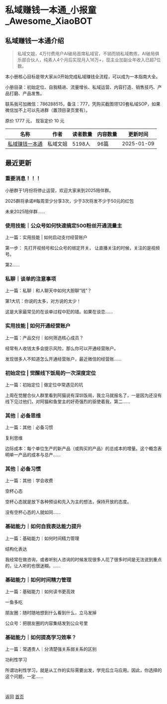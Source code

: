 # 私域赚钱一本通_小报童_Awesome_XiaoBOT

## 私域赚钱一本通介绍
> 私域文姐，4万付费用户AI破局首席私域官，不销而销私域教练，AI破局俱乐部合伙人，纯素人4个月后实现月入16万+，现主业加副业年收入已超7位数。    
    
本小册核心目标是带大家从0开始完成私域赚钱全流程，可以成为一本指南大全。    
    
小册目录：初始定位、自我精进、流量增长、私域运营、内容打造、销售技巧、产品打磨、产品发售。    
    
联系我可加微信：786288515，备注：777，凭购买截图领120套私域SOP，如果微信加不上可以先进群（置顶目录页里有）。    
    
原价 1777 元， 现盲定价 10 元  
  


|名称|作者|读者数量|内容数量|更新时间|
|---|---|---|---|---|
|[私域赚钱一本通](https://xiaobot.net/p/kevin888?refer=0b133df9-27dc-423b-8101-639049001c13)|私域文姐|5198人|96篇|2025-01-09|

## 最近更新
### 重要消息！！！

小册群于1月份将停止运营，欢迎大家来到2025陪伴群。

2025群将承诺#每周至少分享3次，少于3次将发不少于50元的红包

未来2025陪伴群......

### 使用技能｜公众号如何快速搞定500粉丝开通流量主

上一篇：实用技能 | 如何启动支付经营账户

第一步： 先打开视频号和公众号的绑定开关， 让直播关注的时候，关注的是视频号。

第2......

### 私聊｜谈单的注意事项

上一篇：私聊｜和人聊天中如何大胆聊“钱”？

第1大坑：你说的太多，对方说的太少！

这是大家最常见的在谈单过程中犯的错。如果在谈恋......

### 实用技能 | 如何开通经营账户

上一篇：产品交付｜如何筛选核心成员？

经常有人收钱太多会提示风险，那么你可以开通经营账户。

发现很多人不知道怎么开通经营账户，最近微信的经营账......

### 初始定位 | 觉醒线下饭局的一次深度定位

上一篇：初始定位 | 做定位中常遇见的坑

上周在觉醒合伙人群里看到阿猫说有深圳饭局，我立马就报名了，一是因为还没有线下见过他们，对阿猫和鱼堂主的好奇强烈的驱使着我，第二......

### 其他｜必备思维

上一篇：其他｜必备习惯

复利思维

边际成本：每个单位生产的新产品（或购买的产品）的总成本的增量。这个概念表明单一产品的成本与总产......

### 其他｜必备习惯

上一篇：其他｜学会收费

空杯心态

空杯心态就是放下各种预设和先入为主的想法，保持开放的态度。

没有空杯心态的人就如同......

### 基础能力｜如何自我表达能力提升

上一篇：基础能力｜如何时间精力管理

结构化表达

我经常在做咨询，或者听别人咨询的时候发现很多人花了很多时间是无法说到重点的，让人听的也很迷糊。......

### 基础能力｜如何时间精力管理

上一篇：基础能力｜如何读书更高效

一鱼多吃

朋友圈：随时随地想到什么看到什么，立马发掉

公众号：把朋友圈的内容集结发到公众号里

### 基础能力｜如何提高学习效率？

上一篇：常遇贵人｜分清楚强关系弱关系的区别

功利性学习

所谓功利性学习，就是从工作的实际需要出发，学完后立马应用。因此，你选择的这个问题，一定......


<a href="https://github.com/Reno9527/awesome-xiaobot" style="color: white; text-decoration: none;">awesome-xiaobot</a>

返回 [首页](../README.md)
